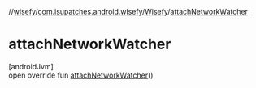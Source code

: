 //[wisefy](../../../index.md)/[com.isupatches.android.wisefy](../index.md)/[Wisefy](index.md)/[attachNetworkWatcher](attach-network-watcher.md)

# attachNetworkWatcher

[androidJvm]\
open override fun [attachNetworkWatcher](attach-network-watcher.md)()
